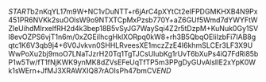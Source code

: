 $START$b2nKqYL17m9W+NC1vDuNTT+r6jArC4pXYtCt2eIFPDGMKHXB4N9Px451PR6NVKk2suOOlsW9o9NTXTCpMxPzsb770Y+aZ6GUf5Wmd7dYWYFtWZleUihdMIrxelfRH2d4k3bep18B5vSyJG7WaySqi4Z2r5tDzpM+KuNuk0Gy1SVl8evOZPS6vjT1n6m/0xZGEiIhcgHklXORpq0kW8+rh3B5QbqOEliIzbFi7IAB8gqtc1K6V3qb9j4+6V0Jvkvn0SHHLRveesXE1mczZzE4I6khmSLCEr3LF3X9UWwPoXu2bj9moO7LNaTJzrH20Tq1TgTJCsUlubKg1rUvT6bXuPs4iQ7FdRi85bP1w5Tw/fT1fNjKWK9ynMK8dZVsEFeUqTfTP5m3PPgDyGUvAlsIIE2xYpK0Wk1sWErn+JfMJ3XRAWXIQ87rAOIsPh47bmCV$END$